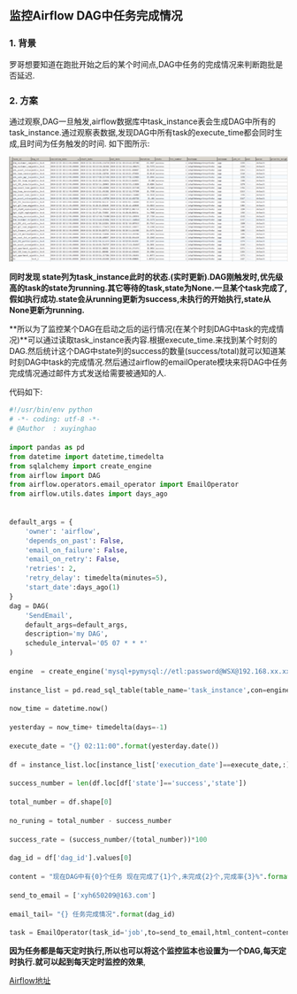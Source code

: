 ## 监控Airflow DAG中任务完成情况

### 1. 背景

罗哥想要知道在跑批开始之后的某个时间点,DAG中任务的完成情况来判断跑批是否延迟.

### 2. 方案

通过观察,DAG一旦触发,airflow数据库中task_instance表会生成DAG中所有的task_instance.通过观察表数据,发现DAG中所有task的execute_time都会同时生成,且时间为任务触发的时间. 如下图所示:

<img src='Pictures/task_instance.png'>

**同时发现 state列为task_instance此时的状态.(实时更新).DAG刚触发时,优先级高的task的state为running.其它等待的task,state为None.一旦某个task完成了,假如执行成功.state会从running更新为success,未执行的开始执行,state从None更新为running.**

**所以为了监控某个DAG在启动之后的运行情况(在某个时刻DAG中task的完成情况)**可以通过读取task_instance表内容.根据execute_time.来找到某个时刻的DAG.然后统计这个DAG中state列的success的数量(success/total)就可以知道某时刻DAG中task的完成情况.然后通过airflow的emailOperate模块来将DAG中任务完成情况通过邮件方式发送给需要被通知的人.

代码如下:
```python
#!/usr/bin/env python
# -*- coding: utf-8 -*-
# @Author  : xuyinghao

import pandas as pd
from datetime import datetime,timedelta
from sqlalchemy import create_engine
from airflow import DAG
from airflow.operators.email_operator import EmailOperator
from airflow.utils.dates import days_ago


default_args = {
    'owner': 'airflow',
    'depends_on_past': False,
    'email_on_failure': False,
    'email_on_retry': False,
    'retries': 2,
    'retry_delay': timedelta(minutes=5),
    'start_date':days_ago(1)
}
dag = DAG(
    'SendEmail',
    default_args=default_args,
    description='my DAG',
    schedule_interval='05 07 * * *'
)

engine  = create_engine('mysql+pymysql://etl:password@WSX@192.168.xx.xxx/airflow')

instance_list = pd.read_sql_table(table_name='task_instance',con=engine)

now_time = datetime.now()

yesterday = now_time+ timedelta(days=-1)

execute_date = "{} 02:11:00".format(yesterday.date())

df = instance_list.loc[instance_list['execution_date']==execute_date,:]

success_number = len(df.loc[df['state']=='success','state'])

total_number = df.shape[0]

no_runing = total_number - success_number

success_rate = (success_number/(total_number))*100

dag_id = df['dag_id'].values[0]

content = "现在DAG中有{0}个任务 现在完成了{1}个,未完成{2}个,完成率{3}%".format(total_number,success_number,no_runing,success_rate)

send_to_email = ['xyh650209@163.com']

email_tail= "{} 任务完成情况".format(dag_id)

task = EmailOperator(task_id='job',to=send_to_email,html_content=content,subject=email_tail,dag=dag,mime_charset='utf-8')


```

**因为任务都是每天定时执行,所以也可以将这个监控监本也设置为一个DAG,每天定时执行.就可以起到每天定时监控的效果**,

[Airflow地址](http://192.192.0.27:8080/admin/)
